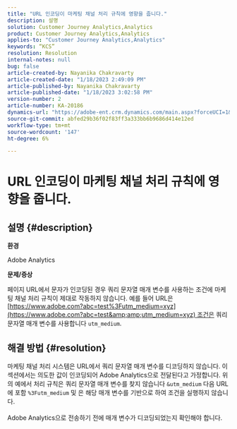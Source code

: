 ```yaml
---
title: "URL 인코딩이 마케팅 채널 처리 규칙에 영향을 줍니다."
description: 설명
solution: Customer Journey Analytics,Analytics
product: Customer Journey Analytics,Analytics
applies-to: "Customer Journey Analytics,Analytics"
keywords: “KCS”
resolution: Resolution
internal-notes: null
bug: false
article-created-by: Nayanika Chakravarty
article-created-date: "1/18/2023 2:49:09 PM"
article-published-by: Nayanika Chakravarty
article-published-date: "1/18/2023 3:02:58 PM"
version-number: 2
article-number: KA-20186
dynamics-url: "https://adobe-ent.crm.dynamics.com/main.aspx?forceUCI=1&pagetype=entityrecord&etn=knowledgearticle&id=7851d140-3f97-ed11-aad1-6045bd006b4b"
source-git-commit: abfed29b36f02f83ff3a333bb6b9686d414e12ed
workflow-type: tm+mt
source-wordcount: '147'
ht-degree: 6%

---
```


# URL 인코딩이 마케팅 채널 처리 규칙에 영향을 줍니다.

## 설명 {#description}


<b>환경</b>

Adobe Analytics

<b>문제/증상</b>

페이지 URL에서 문자가 인코딩된 경우 쿼리 문자열 매개 변수를 사용하는 조건에 마케팅 채널 처리 규칙이 제대로 작동하지 않습니다. 예를 들어 URL은 [https://www.adobe.com?abc=test%3Futm_medium=xyz](https://www.adobe.com?abc=test&amp;amp;utm_medium=xyz) 조건은 쿼리 문자열 매개 변수를 사용합니다 `utm_medium`.


## 해결 방법 {#resolution}

마케팅 채널 처리 시스템은 URL에서 쿼리 문자열 매개 변수를 디코딩하지 않습니다. 이 섹션에서는 의도한 값이 인코딩되어 Adobe Analytics으로 전달된다고 가정합니다. 위의 예에서 처리 규칙은 쿼리 문자열 매개 변수를 찾지 않습니다 `&utm_medium` 다음 URL에 포함 `%3Futm_medium` 및 은 해당 매개 변수를 기반으로 하여 조건을 실행하지 않습니다.<br> <br>Adobe Analytics으로 전송하기 전에 매개 변수가 디코딩되었는지 확인해야 합니다.